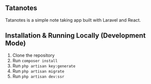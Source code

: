 ## Tatanotes

Tatanotes is a simple note taking app built with Laravel and React.

## Installation & Running Locally (Development Mode)

1. Clone the repository
2. Run `composer install`
3. Run `php artisan key:generate`
4. Run `php artisan migrate`
5. Run `php artisan dev:ssr`